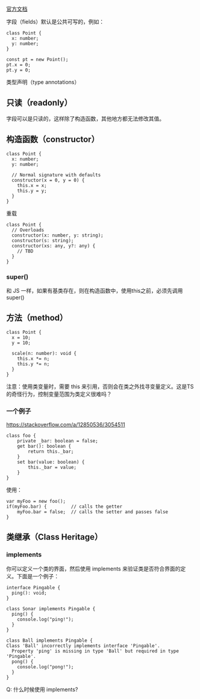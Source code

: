 



[官方文档](https://www.typescriptlang.org/docs/handbook/2/classes.html)

字段（fields）默认是公共可写的，例如：

```
class Point {
  x: number;
  y: number;
}

const pt = new Point();
pt.x = 0;
pt.y = 0;
```

类型声明（type annotations）

## 只读（readonly）

字段可以是只读的，这样除了构造函数，其他地方都无法修改其值。


## 构造函数（constructor）

```
class Point {
  x: number;
  y: number;

  // Normal signature with defaults
  constructor(x = 0, y = 0) {
    this.x = x;
    this.y = y;
  }
}
```

重载

```
class Point {
  // Overloads
  constructor(x: number, y: string);
  constructor(s: string);
  constructor(xs: any, y?: any) {
    // TBD
  }
}
```

### super()

和 JS 一样，如果有基类存在，则在构造函数中，使用this之前，必须先调用 super()


## 方法（method）

```
class Point {
  x = 10;
  y = 10;

  scale(n: number): void {
    this.x *= n;
    this.y *= n;
  }
}
```

注意：使用类变量时，需要 this 来引用，否则会在类之外找寻变量定义。这是TS的奇怪行为，控制变量范围为类定义很难吗？


### 一个例子

https://stackoverflow.com/a/12850536/3054511

```
class foo {
    private _bar: boolean = false;
    get bar(): boolean {
        return this._bar;
    }
    set bar(value: boolean) {
        this._bar = value;
    }
}
```

使用：

```
var myFoo = new foo();
if(myFoo.bar) {         // calls the getter
    myFoo.bar = false;  // calls the setter and passes false
}
```


## 类继承（Class Heritage）

### implements

你可以定义一个类的界面，然后使用 implements 来验证类是否符合界面的定义。下面是一个例子：

```
interface Pingable {
  ping(): void;
}

class Sonar implements Pingable {
  ping() {
    console.log("ping!");
  }
}

class Ball implements Pingable {
Class 'Ball' incorrectly implements interface 'Pingable'.
  Property 'ping' is missing in type 'Ball' but required in type 'Pingable'.
  pong() {
    console.log("pong!");
  }
}
```

Q: 什么时候使用 implements?




